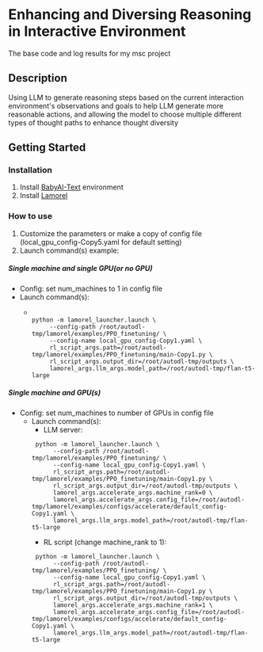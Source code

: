 # Enhancing and Diversing Reasoning in Interactive Environment

The base code and log results for my msc project

## Description

Using LLM to generate reasoning steps based on the current interaction environment's observations and goals to help LLM generate more reasonable actions, and allowing the model to choose multiple different types of thought paths to enhance thought diversity

## Getting Started

### Installation

1. Install [BabyAI-Text](https://github.com/flowersteam/Grounding_LLMs_with_online_RL/tree/main/babyai-text) environment
2. Install [Lamorel](https://github.com/flowersteam/lamorel) 

### How to use

1. Customize the parameters or make a copy of config file (local_gpu_config-Copy5.yaml for default setting)
2. Launch command(s) example:
##### Single machine and single GPU(or no GPU)
- Config: set num_machines to 1 in config file
- Launch command(s):
    - ```shell
      
      python -m lamorel_launcher.launch \
           --config-path /root/autodl-tmp/lamorel/examples/PPO_finetuning/ \
           --config-name local_gpu_config-Copy1.yaml \
           rl_script_args.path=/root/autodl-tmp/lamorel/examples/PPO_finetuning/main-Copy1.py \
           rl_script_args.output_dir=/root/autodl-tmp/outputs \
           lamorel_args.llm_args.model_path=/root/autodl-tmp/flan-t5-large
      ```

##### Single machine and GPU(s)
- Config: set num_machines to number of GPUs in config file
  - Launch command(s):
      - LLM server:
     ```shell
      python -m lamorel_launcher.launch \
           --config-path /root/autodl-tmp/lamorel/examples/PPO_finetuning/ \
           --config-name local_gpu_config-Copy1.yaml \
           rl_script_args.path=/root/autodl-tmp/lamorel/examples/PPO_finetuning/main-Copy1.py \
           rl_script_args.output_dir=/root/autodl-tmp/outputs \
           lamorel_args.accelerate_args.machine_rank=0 \
           lamorel_args.accelerate_args.config_file=/root/autodl-tmp/lamorel/examples/configs/accelerate/default_config-Copy1.yaml \
           lamorel_args.llm_args.model_path=/root/autodl-tmp/flan-t5-large
      ```
      - RL script (change machine_rank to 1):
     ```shell
      python -m lamorel_launcher.launch \
           --config-path /root/autodl-tmp/lamorel/examples/PPO_finetuning/ \
           --config-name local_gpu_config-Copy1.yaml \
           rl_script_args.path=/root/autodl-tmp/lamorel/examples/PPO_finetuning/main-Copy1.py \
           rl_script_args.output_dir=/root/autodl-tmp/outputs \
           lamorel_args.accelerate_args.machine_rank=1 \
           lamorel_args.accelerate_args.config_file=/root/autodl-tmp/lamorel/examples/configs/accelerate/default_config-Copy1.yaml \
           lamorel_args.llm_args.model_path=/root/autodl-tmp/flan-t5-large
      ```
